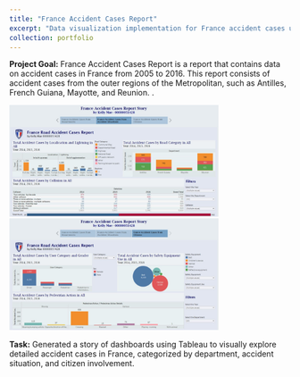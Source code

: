 ```yaml
---
title: "France Accident Cases Report"
excerpt: "Data visualization implementation for France accident cases using Tableau.<br><br><img src='/images/pf5.jpg' style='width:500px; height: 250px'>"
collection: portfolio
---
```


**Project Goal:** France Accident Cases Report is a report that contains data on accident cases in France from 2005 to 2016. This report consists of accident cases from the outer regions of the Metropolitan, such as Antilles, French Guiana, Mayotte, and Reunion. .

<img src='/images/pf5.1.jpg' style= 'width:375px; height:200px'> <img src='/images/pf5.2.jpg' style= 'width:375px; height:200px'>

**Task:** Generated a story of dashboards using Tableau to visually explore detailed accident cases in France, categorized by department, accident situation, and citizen involvement.
